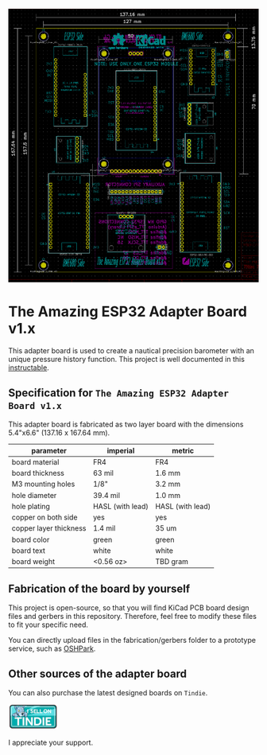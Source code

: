 ![prototyping solderable board](./images/dimensions-of-esp32-adapter-board.png)

# The Amazing ESP32 Adapter Board v1.x

 This adapter board is used to create a nautical precision barometer with an unique pressure history function. This project is well documented in this [instructable](https://www.instructables.com). 

## Specification for `The Amazing ESP32 Adapter Board v1.x`

This adapter board is fabricated as two layer board with the dimensions 5.4"x6.6" (137.16 x 167.64 mm).

| parameter | imperial | metric |
| -----------|-------|------|
| board material | FR4 | FR4 |
| board thickness | 63 mil | 1.6 mm |
| M3 mounting holes | 1/8" | 3.2 mm |
| hole diameter | 39.4 mil | 1.0 mm |
| hole plating | HASL (with lead) | HASL (with lead) |
| copper on both side | yes | yes |
| copper layer thickness | 1.4 mil | 35 um |
| board color | green | green |
| board text | white | white |
| board weight | <0.56 oz> | TBD gram |

## Fabrication of the board by yourself

This project is open-source, so that you will find KiCad PCB board design files and gerbers in this repository. Therefore, feel free to modify these files to fit your specific need.

You can directly upload files in the fabrication/gerbers folder to a prototype service, such as [OSHPark](https://oshpark.com). 

## Other sources of the adapter board
You can also purchase the latest designed boards on `Tindie`. 

[![Tindie](./images/tindie-small.png)](https://www.tindie.com/stores/debinix/)

I appreciate your support.
